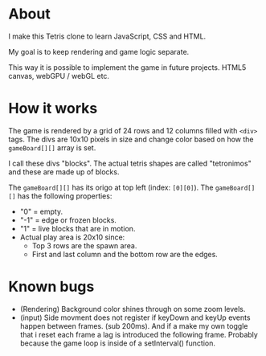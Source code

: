 # About

I make this Tetris clone to learn JavaScript, CSS and HTML.

My goal is to keep rendering and game logic separate.

This way it is possible to implement the game in future projects. HTML5 canvas, webGPU / webGL etc.

# How it works

The game is rendered by a grid of 24 rows and 12 columns filled with `<div>` tags.
The divs are 10x10 pixels in size and change color based on how the `gameBoard[][]` array is set.

I call these divs "blocks". The actual tetris shapes are called "tetronimos" and these are made up of blocks.

The `gameBoard[][]` has its origo at top left (index: `[0][0]`). The `gameBoard[][]` has the following properties:

- "0" = empty.
- "-1" = edge or frozen blocks.
- "1" = live blocks that are in motion.
- Actual play area is 20x10 since:
  - Top 3 rows are the spawn area.
  - First and last column and the bottom row are the edges.

# Known bugs

- (Rendering) Background color shines through on some zoom levels.
- (input) Side movment does not register if keyDown and keyUp events happen between frames. (sub 200ms). And if a make my own toggle that i reset each frame a lag is introduced the following frame. Probably because the game loop is inside of a setInterval() function.
